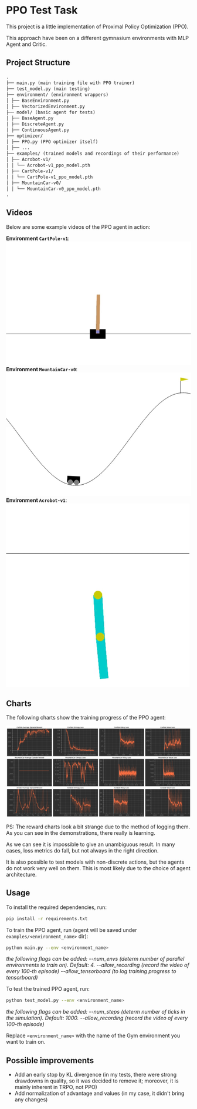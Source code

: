 # PPO Test Task

This project is a little implementation of Proximal Policy Optimization (PPO).

This approach have been on a different gymnasium environments with MLP Agent and Critic.

## Project Structure

```
.
├── main.py (main training file with PPO trainer)
├── test_model.py (main testing)
├── environment/ (environment wrappers)
│ ├── BaseEnvironment.py
│ ├── VectorizedEnvironment.py
├── model/ (basic agent for tests)
│ ├── BaseAgent.py
│ ├── DiscreteAgent.py
│ ├── ContinuousAgent.py
├── optimizer/
│ ├── PPO.py (PPO optimizer itself)
│ ├── ...
├── examples/ (trained models and recordings of their performance)
│ ├── Acrobot-v1/
│ │ └── Acrobot-v1_ppo_model.pth
│ ├── CartPole-v1/
│ │ └── CartPole-v1_ppo_model.pth
│ ├── MountainCar-v0/
│ │ └── MountainCar-v0_ppo_model.pth
.
```

## Videos

Below are some example videos of the PPO agent in action:

**Environment `CartPole-v1`**:
![CartPole-v1](examples/CartPole-v1/example.gif)
**Environment `MountainCar-v0`**:
![MountainCar-v0](examples/MountainCar-v0/example.gif)
**Environment `Acrobot-v1`**:
![Acrobot-v1](examples/Acrobot-v1/example.gif)

## Charts

The following charts show the training progress of the PPO agent:

![Charts](examples/results.png)

PS: The reward charts look a bit strange due to the method of logging them. As you can see in the demonstrations, there really is learning.

As we can see it is impossible to give an unambiguous result. In many cases, loss metrics do fall, but not always in the right direction.

It is also possible to test models with non-discrete actions, but the agents do not work very well on them. This is most likely due to the choice of agent architecture.

## Usage

To install the required dependencies, run:

```bash
pip install -r requirements.txt
```

To train the PPO agent, run (agent will be saved under `examples/<environment_name>` dir):

```bash
python main.py --env <environment_name>
```
_the following flags can be added:
--num_envs (determ number of parallel environments to train on). Default: 4.
--allow_recording (record the video of every 100-th episode)
--allow_tensorboard (to log training progress to tensorboard)_

To test the trained PPO agent, run:

```bash
python test_model.py --env <environment_name>
```
_the following flags can be added:
--num_steps (determ number of ticks in the simulation). Default: 1000.
--allow_recording (record the video of every 100-th episode)_

Replace `<environment_name>` with the name of the Gym environment you want to train on.

## Possible improvements

- Add an early stop by KL divergence (in my tests, there were strong drawdowns in quality, so it was decided to remove it; moreover, it is mainly inherent in TRPO, not PPO)
- Add normalization of advantage and values (in my case, it didn't bring any changes)
